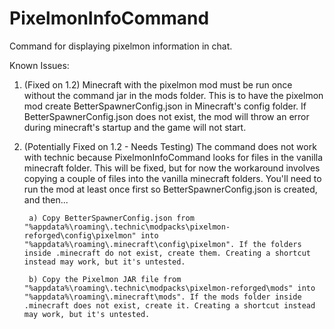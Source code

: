 # PixelmonInfoCommand
Command for displaying pixelmon information in chat.

Known Issues:
1) (Fixed on 1.2) Minecraft with the pixelmon mod must be run once without the command jar in the mods folder. This is to have the pixelmon mod create BetterSpawnerConfig.json in Minecraft's config folder. If BetterSpawnerConfig.json does not exist, the mod will throw an error during minecraft's startup and the game will not start.

2) (Potentially Fixed on 1.2 - Needs Testing) The command does not work with technic because PixelmonInfoCommand looks for files in the vanilla minecraft folder. This will be fixed, but for now the workaround involves copying a couple of files into the vanilla minecraft folders. You'll need to run the mod at least once first so BetterSpawnerConfig.json is created, and then...

		a) Copy BetterSpawnerConfig.json from "%appdata%\roaming\.technic\modpacks\pixelmon-reforged\config\pixelmon" into "%appdata%\roaming\.minecraft\config\pixelmon". If the folders inside .minecraft do not exist, create them. Creating a shortcut instead may work, but it's untested.

		b) Copy the Pixelmon JAR file from "%appdata%\roaming\.technic\modpacks\pixelmon-reforged\mods" into "%appdata%\roaming\.minecraft\mods". If the mods folder inside .minecraft does not exist, create it. Creating a shortcut instead may work, but it's untested.
